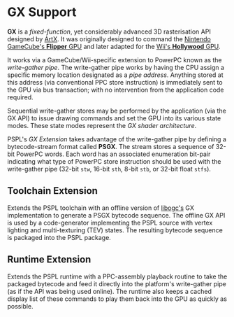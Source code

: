 GX Support
==========

**GX** is a *fixed-function*, yet considerably advanced 3D rasterisation 
API designed by [ArtX](http://en.m.wikipedia.org/wiki/ArtX). 
It was originally designed to command the 
[Nintendo GameCube's **Flipper** GPU](http://en.m.wikipedia.org/wiki/Nintendo_Gamecube#Technical_specifications)
and later adapted for the 
[Wii's **Hollywood** GPU](http://en.m.wikipedia.org/wiki/Hollywood_%40graphics_chip%41). 

It works via a GameCube/Wii-specific extension to PowerPC known as the *write-gather pipe*.
The write-gather pipe works by having the CPU assign a specific memory location
designated as a *pipe address*. Anything stored at this address (via conventional PPC 
store instruction) is immediately sent to the GPU via bus transaction; with no
intervention from the application code required.

Sequential write-gather stores may be performed by the application (via the GX API)
to issue drawing commands and set the GPU into its various state modes. 
These state modes represent the *GX shader architecture*.

PSPL's *GX Extension* takes advantage of the write-gather pipe by defining
a bytecode-stream format called **PSGX**. The stream stores a sequence
of 32-bit PowerPC words. Each word has an associated enumeration bit-pair indicating
what type of PowerPC store instruction should be used with the write-gather pipe 
(32-bit `stw`, 16-bit `sth`, 8-bit `stb`, or 32-bit float `stfs`).


Toolchain Extension
-------------------

Extends the PSPL toolchain with an offline version of 
[libogc's](http://libogc.devkitpro.org/gx_8h.html) GX implementation to 
generate a PSGX bytecode sequence. The offline GX API is used
by a code-generator implementing the PSPL source with vertex lighting
and multi-texturing (TEV) states. The resulting bytecode sequence is packaged 
into the PSPL package.


Runtime Extension
-----------------

Extends the PSPL runtime with a PPC-assembly playback routine to take the
packaged bytecode and feed it directly into the platform's write-gather pipe
(as if the API was being used online).
The runtime also keeps a cached display list of these commands to play them
back into the GPU as quickly as possible.
